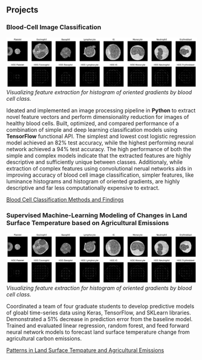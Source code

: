 ## Projects
### Blood-Cell Image Classification
![Histogram of Oriented Gradient Feature Extraction By Class](/imgs/hog_example.png)
*Visualizing feature extraction for histogram of oriented gradients by blood cell class.*


Ideated and implemented an image processing pipeline in **Python** to extract novel feature vectors and perform dimensionality reduction for images of healthy blood cells. Built, optimized, and compared performance of a combination of simple and deep learning classification models using **TensorFlow** functional API. The simplest and lowest cost logistic regression model achieved an 82% test accuracy, while the highest performing neural network achieved a 94% test accuracy. The high performance of both the simple and complex models indicate that the extracted features are highly descriptive and sufficiently unique between classes. Additionaly, while extraction of complex features using convolutional nerual networks aids in improving accuracy of blood cell image classification, simpler features, like luminance histograms and histogram of oriented gradients, are highly descriptive and far less computationally expensive to extract.

[Blood Cell Classification Methods and Findings](blood_cell_classification.pdf)

### Supervised Machine-Learning Modeling of Changes in Land Surface Temperature based on Agricultural Emissions
![Histogram of Oriented Gradient Feature Extraction By Class](/imgs/hog_example.png)
*Visualizing feature extraction for histogram of oriented gradients by blood cell class.*


Coordinated a team of four graduate students to develop predictive models of gloabl time-series data using Keras, TensorFlow, and SKLearn libraries. Demonstrated a 51% decrease in prediction error from the baseline model. Trained and evaluated linear regression, random forest, and feed forward neural network models to forecast land surface temperature change from agricultural carbon emissions. 

[Patterns in Land Surface Tempature and Agricultural Emissions](ag_emissions.pdf)





